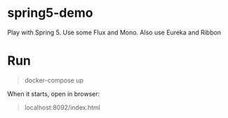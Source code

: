 # spring5-demo
Play with Spring 5. 
Use some Flux and Mono. 
Also use Eureka and Ribbon

# Run
> docker-compose up

When it starts, open in browser:
> localhost:8092/index.html
